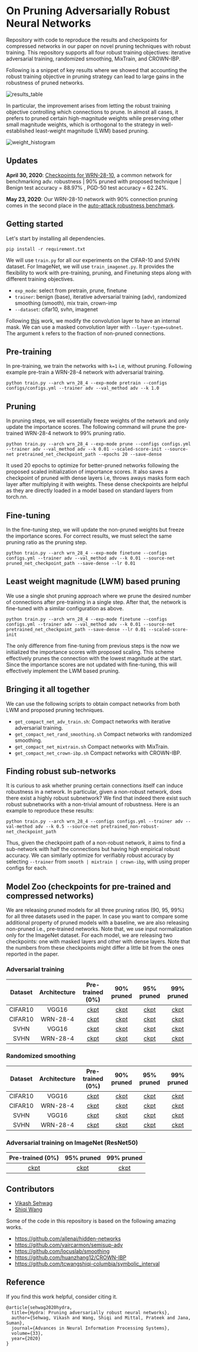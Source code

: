 # On Pruning Adversarially Robust Neural Networks

Repository with code to reproduce the results and checkpoints for compressed networks in our paper on novel pruning techniques with robust training. This repository supports all four robust training objectives: iterative adversarial training, randomized smoothing, MixTrain, and CROWN-IBP.

Following is a snippet of key results where we showed that accounting the robust training objective in pruning strategy can lead to large gains in the robustness of pruned networks. 

![results_table](/images/results_table.png)



In particular, the improvement arises from letting the robust training objective controlling which connections to prune. In almost all cases, it prefers to pruned certain high-magnitude weights while preserving other small magnitude weights, which is orthogonal to the strategy in well-established least-weight magnitude (LWM) based pruning. 

![weight_histogram](/images/weight_histogram.png)

## Updates
**April 30, 2020**: [Checkpoints for WRN-28-10](https://www.dropbox.com/sh/56yyfy16elwbnr8/AADmr7bXgFkrNdoHjKWwIFKqa?dl=0), a common network for benchmarking adv. robustness | 90% pruned with proposed technique | Benign test accuracy = 88.97% , PGD-50 test accuracy = 62.24%. 

**May 23, 2020**: Our WRN-28-10 network with 90% connection pruning comes in the second place in the [auto-attack robustness benchmark](https://github.com/fra31/auto-attack). 

## Getting started

Let's start by installing all dependencies. 

`pip install -r requirement.txt`



We will use `train.py` for all our experiments on the CIFAR-10 and SVHN dataset. For ImageNet, we will use `train_imagenet.py`. It provides the flexibility to work with pre-training, pruning, and Finetuning steps along with different training objectives.

- `exp_mode`: select from pretrain, prune, finetune
- `trainer`: benign (base), iterative adversarial training (adv), randomized smoothing (smooth), mix train, crown-imp 
- `--dataset`: cifar10, svhn, imagenet



Following [this](https://github.com/allenai/hidden-networks) work, we modify the convolution layer to have an internal mask. We can use a masked convolution layer with `--layer-type=subnet`. The argument `k` refers to the fraction of non-pruned connections.



## Pre-training

In pre-training, we train the networks with `k=1` i.e, without pruning. Following example pre-train a WRN-28-4 network with adversarial training.

`python train.py --arch wrn_28_4 --exp-mode pretrain --configs configs/configs.yml --trainer adv --val_method adv --k 1.0`



## Pruning

In pruning steps, we will essentially freeze weights of the network and only update the importance scores. The following command will prune the pre-trained WRN-28-4 network to 99% pruning ratio.  

`python train.py --arch wrn_28_4 --exp-mode prune --configs configs.yml --trainer adv --val_method adv --k 0.01 --scaled-score-init --source-net pretrained_net_checkpoint_path --epochs 20 --save-dense`

It used 20 epochs to optimize for better-pruned networks following the proposed scaled initialization of importance scores. It also saves a checkpoint of pruned with dense layers i.e, throws aways masks form each layer after multiplying it with weights. These dense checkpoints are helpful as they are directly loaded in a model based on standard layers from torch.nn. 



## Fine-tuning

In the fine-tuning step, we will update the non-pruned weights but freeze the importance scores. For correct results, we must select the same pruning ratio as the pruning step. 

`python train.py --arch wrn_28_4 --exp-mode finetune --configs configs.yml --trainer adv --val_method adv --k 0.01 --source-net pruned_net_checkpoint_path --save-dense --lr 0.01`



## Least weight magnitude (LWM) based pruning 

We use a single shot pruning approach where we prune the desired number of connections after pre-training in a single step. After that, the network is fine-tuned with a similar configuration as above. 

`python train.py --arch wrn_28_4 --exp-mode finetune --configs configs.yml --trainer adv --val_method adv --k 0.01 --source-net pretrained_net_checkpoint_path --save-dense --lr 0.01 --scaled-score-init`

The only difference from fine-tuning from previous steps is the now we initialized the importance scores with proposed scaling. This scheme effectively prunes the connection with the lowest magnitude at the start. Since the importance scores are not updated with fine-tuning, this will effectively implement the LWM based pruning. 



## Bringing it all together

We can use the following scripts to obtain compact networks from both LWM and proposed pruning techniques. 

- `get_compact_net_adv_train.sh`: Compact networks with iterative adversarial training. 
- `get_compact_net_rand_smoothing.sh` Compact networks with randomized smoothing.
- `get_compact_net_mixtrain.sh` Compact networks with MixTrain. 
- `get_compact_net_crown-ibp.sh` Compact networks with CROWN-IBP.





## Finding robust sub-networks

It is curious to ask whether pruning certain connections itself can induce robustness in a network. In particular, given a non-robust network, does there exist a highly robust subnetwork? We find that indeed there exist such robust subnetworks with a non-trivial amount of robustness. Here is an example to reproduce these results:

`python train.py --arch wrn_28_4 --configs configs.yml --trainer adv --val-method adv --k 0.5 --source-net pretrained_non-robust-net_checkpoint_path`

Thus, given the checkpoint path of a non-robust network, it aims to find a sub-network with half the connections but having high empirical robust accuracy. We can similarly optimize for verifiably robust accuracy by selecting `--trainer` from `smooth | mixtrain | crown-ibp`, with using proper configs for each. 



## Model Zoo (checkpoints for pre-trained and compressed networks)

We are releasing pruned models for all three pruning ratios (90, 95, 99%) for all three datasets used in the paper. In case you want to compare some additional property of pruned models with a baseline, we are also releasing non-pruned i.e., pre-trained networks. Note that, we use input normalization only for the ImageNet dataset. For each model, we are releasing two checkpoints: one with masked layers and other with dense layers. Note that the numbers from these checkpoints might differ a little bit from the ones reported in the paper.

### Adversarial training  

| Dataset | Architecture |                       Pre-trained (0%)                       |                          90% pruned                          |                          95% pruned                          |                          99% pruned                          |
| :-----: | :----------: | :----------------------------------------------------------: | :----------------------------------------------------------: | :----------------------------------------------------------: | :----------------------------------------------------------: |
| CIFAR10 |    VGG16     | [ckpt](https://www.dropbox.com/sh/1037dxc9m4m6wqs/AAD62kuJRuVaoRFOto_jxKJ2a?dl=0) | [ckpt](https://www.dropbox.com/sh/ugf2xokml5uf9s0/AAALs9dvG5fwejfBFU-RbL0ma?dl=0) | [ckpt](https://www.dropbox.com/sh/xehsrmls76k85y0/AAC-QARNd_b4hJYC5V9QwEJXa?dl=0) | [ckpt](https://www.dropbox.com/sh/8zgknaiv8o19o9k/AAAG2ZncZmhdj-Hz9uM46u-ka?dl=0) |
| CIFAR10 |   WRN-28-4   | [ckpt](https://www.dropbox.com/sh/zvqgjd5xx06lh3t/AACT5vYS3S6b33-0uRDjK2Awa?dl=0) | [ckpt](https://www.dropbox.com/sh/b9cyx9ewg5dt981/AADMA9vVVCXe68RwrSZtC9tia?dl=0) | [ckpt](https://www.dropbox.com/sh/cbt8xqq9na4tj1b/AADyPq6J34cUWHB8GvGf_ivDa?dl=0) | [ckpt](https://www.dropbox.com/sh/pjn8thd1fw2pujr/AABcCAH7BEdVrJs0v_gMQ0lTa?dl=0) |
|  SVHN   |    VGG16     | [ckpt](https://www.dropbox.com/sh/jmo7hj25po0r7tl/AAAw756-U1bifArFr_y1GeSCa?dl=0) | [ckpt](https://www.dropbox.com/sh/7pg0aaguyzndx61/AABqL_8-XFhilpywT9jMHCHqa?dl=0) | [ckpt](https://www.dropbox.com/sh/m3t33ku6aqecv4u/AACykFCWN1-QwbMftvk-a-8na?dl=0) | [ckpt](https://www.dropbox.com/sh/d8il3fpzxvx4uhq/AACZF5GVuV5yzc781Ge5kkD9a?dl=0) |
|  SVHN   |   WRN-28-4   | [ckpt](https://www.dropbox.com/sh/0o906gxijsk4ruh/AAAAj-mwEnv7uNgildkeMqC-a?dl=0) | [ckpt](https://www.dropbox.com/sh/9hyh3iwnrjwvgon/AAC2a6vZSrN3DvzVaPeBhQ6Ya?dl=0) | [ckpt](https://www.dropbox.com/sh/5hs67w8yh9crhyx/AAB8Q4u_EE9rDlYkTF-bT95Ta?dl=0) | [ckpt](https://www.dropbox.com/sh/l0c1houep3w61b6/AAB9CXmKnOpmLe_VKkwB4Ovaa?dl=0) |



### Randomized smoothing

| Dataset | Architecture |                       Pre-trained (0%)                       |                          90% pruned                          |                          95% pruned                          |                          99% pruned                          |
| :-----: | :----------: | :----------------------------------------------------------: | :----------------------------------------------------------: | :----------------------------------------------------------: | :----------------------------------------------------------: |
| CIFAR10 |    VGG16     | [ckpt](https://www.dropbox.com/sh/y5n7000qt7004fu/AAC7eRNUkGQvFfoepwn6tTpaa?dl=0) | [ckpt](https://www.dropbox.com/sh/0pwxek9vom9cywl/AACDZ_-lmhsNK9BG1BlzWpLea?dl=0) | [ckpt](https://www.dropbox.com/sh/pe8mfstkxl621hb/AAAohk6M7o-NwRXUsvk-hLfCa?dl=0) | [ckpt](https://www.dropbox.com/sh/iahysjrj1dekzpw/AAAjvfsE9Xu1P_q23lAF7uNoa?dl=0) |
| CIFAR10 |   WRN-28-4   | [ckpt](https://www.dropbox.com/sh/4xwjxiyal1o7qr3/AABnCDX5dNin_NeYxmlS9XpLa?dl=0) | [ckpt](https://www.dropbox.com/sh/6jj33youpc41o4o/AAAfjYboGCg9yZc-XYyL3ABza?dl=0) | [ckpt](https://www.dropbox.com/sh/3qqw15yyza5zi6a/AABDVyGvJcCEyWT6kPDOQ-spa?dl=0) | [ckpt](https://www.dropbox.com/sh/m1dvdgedovb19yp/AACxxW-6xArpiVV4cfY7cwAYa?dl=0) |
|  SVHN   |    VGG16     | [ckpt](https://www.dropbox.com/sh/9k82top60lvngqb/AABAX9wJUBqGmF8akhoWrRA6a?dl=0) | [ckpt](https://www.dropbox.com/sh/7siuxmb6l9d1qt1/AADnA4m4-1k27eZCBkGyU6ena?dl=0) | [ckpt](https://www.dropbox.com/sh/j0eh9jyqpqurvl3/AAAS4awDRQhiyEnNEPNqwlg2a?dl=0) | [ckpt](https://www.dropbox.com/sh/3rnl9uea4cb44vs/AACaTNrTsp5JybLoCAGzid-4a?dl=0) |
|  SVHN   |   WRN-28-4   | [ckpt](https://www.dropbox.com/sh/m5he7uskva23sfr/AADUlbsXAxuROXFo7Bt2U8R6a?dl=0) | [ckpt](https://www.dropbox.com/sh/hzymmaem17pcr68/AADeFeEZJ4X2fo6WCiqfA1tFa?dl=0) | [ckpt](https://www.dropbox.com/sh/b8kqbkcsmxlhdt9/AABFYwwUHxj3-cnCgL3f0pota?dl=0) | [ckpt](https://www.dropbox.com/sh/g2z07aucy9tw4z8/AABJ1inIcVX2UFdD3e75vjMNa?dl=0) |



### Adversarial training on ImageNet (ResNet50)

|                       Pre-trained (0%)                       |                          95% pruned                          |                          99% pruned                          |
| :----------------------------------------------------------: | :----------------------------------------------------------: | :----------------------------------------------------------: |
| [ckpt](https://www.dropbox.com/sh/z9m0mp6jkdp0ovi/AACtN93nnlp-u48WOgeuzb8Ra?dl=0) | [ckpt](https://www.dropbox.com/sh/w003d06uga1ylu4/AADBY9zbz9dgGYi2Ir2ZyINAa?dl=0) | [ckpt](https://www.dropbox.com/sh/i9i1i50een62zae/AAAq-HNkEsYS8dEmQY3sU4ERa?dl=0) |



## Contributors

* [Vikash Sehwag](https://vsehwag.github.io/)
* [Shiqi Wang](https://www.cs.columbia.edu/~tcwangshiqi/)



Some of the code in this repository is based on the following amazing works.

* https://github.com/allenai/hidden-networks
* https://github.com/yaircarmon/semisup-adv
* https://github.com/locuslab/smoothing
* https://github.com/huanzhang12/CROWN-IBP
* https://github.com/tcwangshiqi-columbia/symbolic_interval



## Reference

If you find this work helpful, consider citing it. 
```
@article{sehwag2020hydra,
  title={Hydra: Pruning adversarially robust neural networks},
  author={Sehwag, Vikash and Wang, Shiqi and Mittal, Prateek and Jana, Suman},
  journal={Advances in Neural Information Processing Systems},
  volume={33},
  year={2020}
}
